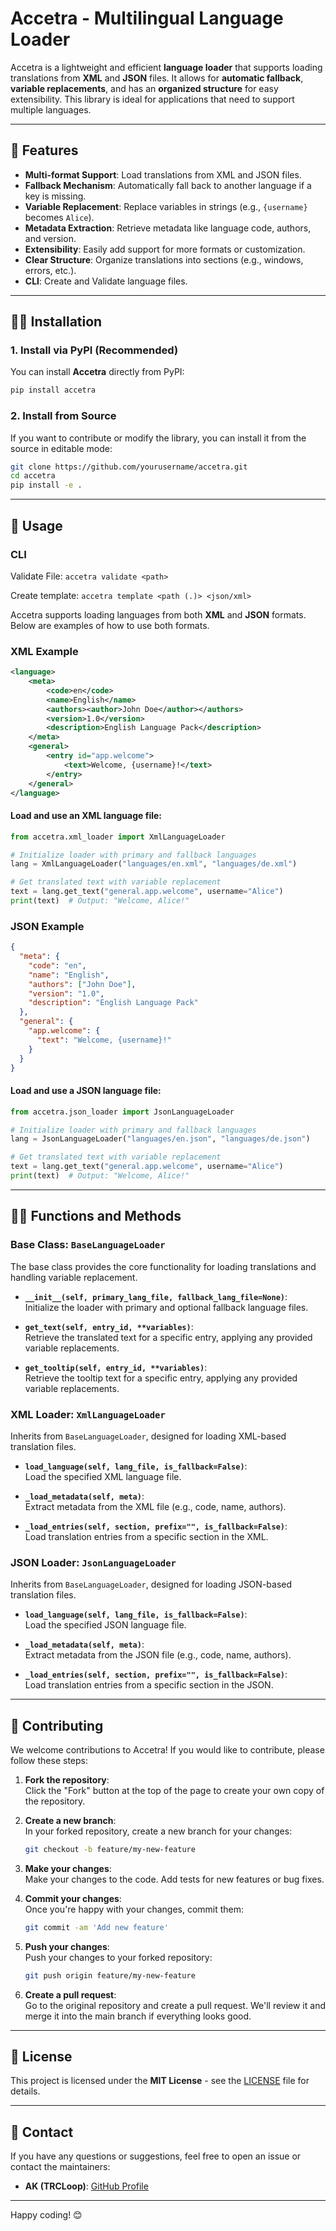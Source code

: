 # Accetra - Multilingual Language Loader

Accetra is a lightweight and efficient **language loader** that supports loading translations from **XML** and **JSON** files. It allows for **automatic fallback**, **variable replacements**, and has an **organized structure** for easy extensibility. This library is ideal for applications that need to support multiple languages.

---

## 🚀 Features

- **Multi-format Support**: Load translations from XML and JSON files.
- **Fallback Mechanism**: Automatically fall back to another language if a key is missing.
- **Variable Replacement**: Replace variables in strings (e.g., `{username}` becomes `Alice`).
- **Metadata Extraction**: Retrieve metadata like language code, authors, and version.
- **Extensibility**: Easily add support for more formats or customization.
- **Clear Structure**: Organize translations into sections (e.g., windows, errors, etc.).
- **CLI**: Create and Validate language files.

---
## 🧑‍💻 Installation

### 1. **Install via PyPI** (Recommended)
You can install **Accetra** directly from PyPI:

```bash
pip install accetra
```

### 2. **Install from Source**

If you want to contribute or modify the library, you can install it from the source in editable mode:

```bash
git clone https://github.com/yourusername/accetra.git
cd accetra
pip install -e .
```

---

## 🎯 Usage

### **CLI**

Validate File:
`accetra validate <path>`

Create template:
`accetra template <path (.)> <json/xml>`

Accetra supports loading languages from both **XML** and **JSON** formats. Below are examples of how to use both formats.

### **XML Example**

```xml
<language>
    <meta>
        <code>en</code>
        <name>English</name>
        <authors><author>John Doe</author></authors>
        <version>1.0</version>
        <description>English Language Pack</description>
    </meta>
    <general>
        <entry id="app.welcome">
            <text>Welcome, {username}!</text>
        </entry>
    </general>
</language>
```

#### Load and use an XML language file:

```python
from accetra.xml_loader import XmlLanguageLoader

# Initialize loader with primary and fallback languages
lang = XmlLanguageLoader("languages/en.xml", "languages/de.xml")

# Get translated text with variable replacement
text = lang.get_text("general.app.welcome", username="Alice")
print(text)  # Output: "Welcome, Alice!"
```

### **JSON Example**

```json
{
  "meta": {
    "code": "en",
    "name": "English",
    "authors": ["John Doe"],
    "version": "1.0",
    "description": "English Language Pack"
  },
  "general": {
    "app.welcome": {
      "text": "Welcome, {username}!"
    }
  }
}
```

#### Load and use a JSON language file:

```python
from accetra.json_loader import JsonLanguageLoader

# Initialize loader with primary and fallback languages
lang = JsonLanguageLoader("languages/en.json", "languages/de.json")

# Get translated text with variable replacement
text = lang.get_text("general.app.welcome", username="Alice")
print(text)  # Output: "Welcome, Alice!"
```

---

## 🧑‍💼 Functions and Methods

### **Base Class: `BaseLanguageLoader`**  
The base class provides the core functionality for loading translations and handling variable replacement.

- **`__init__(self, primary_lang_file, fallback_lang_file=None)`**:  
  Initialize the loader with primary and optional fallback language files.

- **`get_text(self, entry_id, **variables)`**:  
  Retrieve the translated text for a specific entry, applying any provided variable replacements.

- **`get_tooltip(self, entry_id, **variables)`**:  
  Retrieve the tooltip text for a specific entry, applying any provided variable replacements.

### **XML Loader: `XmlLanguageLoader`**  
Inherits from `BaseLanguageLoader`, designed for loading XML-based translation files.

- **`load_language(self, lang_file, is_fallback=False)`**:  
  Load the specified XML language file.

- **`_load_metadata(self, meta)`**:  
  Extract metadata from the XML file (e.g., code, name, authors).

- **`_load_entries(self, section, prefix="", is_fallback=False)`**:  
  Load translation entries from a specific section in the XML.

### **JSON Loader: `JsonLanguageLoader`**  
Inherits from `BaseLanguageLoader`, designed for loading JSON-based translation files.

- **`load_language(self, lang_file, is_fallback=False)`**:  
  Load the specified JSON language file.

- **`_load_metadata(self, meta)`**:  
  Extract metadata from the JSON file (e.g., code, name, authors).

- **`_load_entries(self, section, prefix="", is_fallback=False)`**:  
  Load translation entries from a specific section in the JSON.

---

## 🤝 Contributing

We welcome contributions to Accetra! If you would like to contribute, please follow these steps:

1. **Fork the repository**:  
   Click the "Fork" button at the top of the page to create your own copy of the repository.

2. **Create a new branch**:  
   In your forked repository, create a new branch for your changes:
   ```bash
   git checkout -b feature/my-new-feature
   ```

3. **Make your changes**:  
   Make your changes to the code. Add tests for new features or bug fixes.

4. **Commit your changes**:  
   Once you're happy with your changes, commit them:
   ```bash
   git commit -am 'Add new feature'
   ```

5. **Push your changes**:  
   Push your changes to your forked repository:
   ```bash
   git push origin feature/my-new-feature
   ```

6. **Create a pull request**:  
   Go to the original repository and create a pull request. We'll review it and merge it into the main branch if everything looks good.

---

## 📝 License

This project is licensed under the **MIT License** - see the [LICENSE](LICENSE) file for details.

---

## 📢 Contact

If you have any questions or suggestions, feel free to open an issue or contact the maintainers:

- **AK (TRCLoop)**: [GitHub Profile](https://github.com/TRC-Loop)

---

Happy coding! 😊